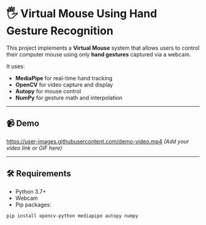 # 🖐️ Virtual Mouse Using Hand Gesture Recognition

This project implements a **Virtual Mouse** system that allows users to control their computer mouse using only **hand gestures** captured via a webcam.

It uses:

- **MediaPipe** for real-time hand tracking
- **OpenCV** for video capture and display
- **Autopy** for mouse control
- **NumPy** for gesture math and interpolation

---

## 📹 Demo

https://user-images.githubusercontent.com/demo-video.mp4 *(Add your video link or GIF here)*

---


## 🛠️ Requirements

- Python 3.7+
- Webcam
- Pip packages:

```bash
pip install opencv-python mediapipe autopy numpy

